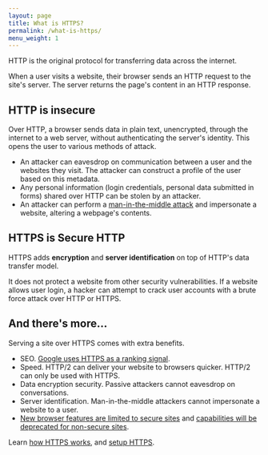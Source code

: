 ```yaml
---
layout: page
title: What is HTTPS?
permalink: /what-is-https/
menu_weight: 1
---
```


HTTP is the original protocol for transferring data across the internet.

When a user visits a website, their browser sends an HTTP request to the site's server. The server returns the page's content in an HTTP response.

## HTTP is insecure

Over HTTP, a browser sends data in plain text, unencrypted, through the internet to a web server, without authenticating the server's identity. This opens the user to various methods of attack.

* An attacker can eavesdrop on communication between a user and the websites they visit. The attacker can construct a profile of the user based on this metadata.
* Any personal information (login credentials, personal data submitted in forms) shared over HTTP can be stolen by an attacker.
* An attacker can perform a [man-in-the-middle attack](https://en.wikipedia.org/wiki/Man-in-the-middle_attack) and impersonate a website, altering a webpage's contents.

## HTTPS is Secure HTTP

HTTPS adds **encryption** and **server identification** on top of HTTP's data transfer model.

It does not protect a website from other security vulnerabilities. If a website allows user login, a hacker can attempt to crack user accounts with a brute force attack over HTTP or HTTPS.

## And there's more...

Serving a site over HTTPS comes with extra benefits.

* SEO. [Google uses HTTPS as a ranking signal](https://googleonlinesecurity.blogspot.com/2014/08/https-as-ranking-signal_6.html).
* Speed. HTTP/2 can deliver your website to browsers quicker. HTTP/2 can only be used with HTTPS.
* Data encryption security. Passive attackers cannot eavesdrop on conversations.
* Server identification. Man-in-the-middle attackers cannot impersonate a website to a user.
* [New browser features are limited to secure sites](https://www.chromium.org/Home/chromium-security/prefer-secure-origins-for-powerful-new-features) and [capabilities will be deprecated for non-secure sites](https://blog.mozilla.org/security/2015/04/30/deprecating-non-secure-http/).

Learn [how HTTPS works](/how-https-works/), and [setup HTTPS](/how-to-setup-https/).
